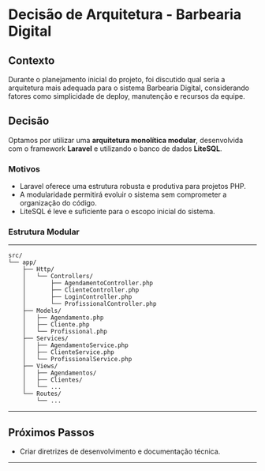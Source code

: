 # Decisão de Arquitetura - Barbearia Digital

## Contexto
Durante o planejamento inicial do projeto, foi discutido qual seria a arquitetura mais adequada para o sistema Barbearia Digital, considerando fatores como simplicidade de deploy, manutenção e recursos da equipe.

## Decisão
Optamos por utilizar uma **arquitetura monolítica modular**, desenvolvida com o framework **Laravel** e utilizando o banco de dados **LiteSQL**.

### Motivos
- Laravel oferece uma estrutura robusta e produtiva para projetos PHP.
- A modularidade permitirá evoluir o sistema sem comprometer a organização do código.
- LiteSQL é leve e suficiente para o escopo inicial do sistema.

### Estrutura Modular 

---

```
src/  
└── app/  
    ├── Http/  
    │   └── Controllers/  
    │       ├── AgendamentoController.php  
    │       ├── ClienteController.php  
    │       ├── LoginController.php  
    │       └── ProfissionalController.php  
    ├── Models/  
    │   ├── Agendamento.php  
    │   ├── Cliente.php  
    │   └── Profissional.php  
    ├── Services/  
    │   ├── AgendamentoService.php  
    │   ├── ClienteService.php  
    │   └── ProfissionalService.php 
    ├── Views/  
    │   ├── Agendamentos/ 
    │   ├── Clientes/  
    │   └── ...  
    └── Routes/  
        └── ...
```
---
        
## Próximos Passos
- Criar diretrizes de desenvolvimento e documentação técnica.

---

